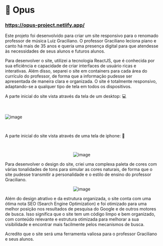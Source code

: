 # :musical_keyboard: Opus

 ### https://opus-project.netlify.app/ 

Este projeto foi desenvolvido para criar um site responsivo para o renomado professor de música Luiz Graciliano. 
O professor Graciliano leciona piano e canto há mais de 35 anos e queria uma presença digital para que atendesse às necessidades de 
seus alunos e futuros alunos.

Para desenvolver o site, utilizei a tecnologia ReactJS, que é conhecida por sua eficiência e capacidade de criar interfaces de usuário ricas e interativas. Além disso, 
separei o site em containers para cada área do currículo do professor, de forma que a informação pudesse ser apresentada de maneira clara e organizada.
O site é totalmente responsivo, adaptando-se a qualquer tipo de tela em todos os dispositivos.

 A parte inicial do site vista através da tela de um desktop: :computer:

<br>

![image](https://user-images.githubusercontent.com/86988795/222031440-a0317870-d041-4c89-97d9-3786b667aa47.png)

<br>

A parte inicial do site vista através de uma tela de iphone: :iphone:

<br>

<div align="center">

![image](https://user-images.githubusercontent.com/86988795/222032305-6a4b5142-08f8-4ad2-90c0-fdbfd1399189.png)

</div>

Para desenvolver o design do site, criei uma complexa paleta de cores com várias tonalidades de tons para simular as 
cores naturais, de forma que o site pudesse transmitir a personalidade e o estilo de ensino do professor Graciliano.

<div align="center">

![image](https://user-images.githubusercontent.com/86988795/222037845-1fb7db77-36a6-45ac-bf72-159322d19e31.png)

</div>

Além do design atrativo e da estrutura organizada, o site conta com uma ótima nota SEO (Search Engine Optimization) e foi 
otimizado para uma melhor posição nos resultados de pesquisa do Google e de outros motores de busca. Isso significa que o site tem um 
código limpo e bem organizado, com conteúdo relevante e estrutura otimizada para 
melhorar a sua visibilidade e encontrar mais facilmente pelos mecanismos de busca.

Acredito que o site será uma ferramenta valiosa para o professor Graciliano e seus alunos. 





